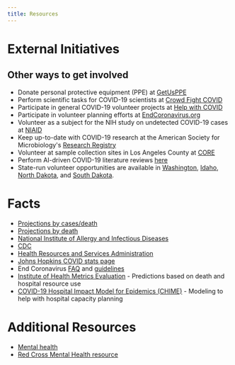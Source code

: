 ```yaml
---
title: Resources
---
```

# External Initiatives

## Other ways to get involved

* Donate personal protective equipment (PPE) at [GetUsPPE](https://getusppe.org/)
* Perform scientific tasks for COVID-19 scientists at [Crowd Fight COVID](https://crowdfightcovid19.org/)
* Participate in general COVID-19 volunteer projects at [Help with COVID](https://helpwithcovid.com/)
* Participate in volunteer planning efforts at [EndCoronavirus.org](endcoronavirus.org)
* Volunteer as a subject for the NIH study on undetected COVID-19 cases at [NIAID](https://www.niaid.nih.gov/news-events/nih-begins-study-quantify-undetected-cases-coronavirus-infection)
* Keep up-to-date with COVID-19 research at the American Society for Microbiology's [Research Registry](https://asm.org/COVID/COVID-19-Research-Registry/Home)
* Volunteer at sample collection sites in Los Angeles County at [CORE](https://www.coreresponse.org/get-involved)
* Perform AI-driven COVID-19 literature reviews [here](https://docs.google.com/document/d/1W-n45ZXNBxI8wfyx0WSWj0Sr-wjV3-tOOiUsuSqJW9U/edit?usp=sharing)
* State-run volunteer opportunities are available in [Washington](https://www.doh.wa.gov/Emergencies/NovelCoronavirusOutbreak2020COVID19/HealthcareProviders/EmergencyVolunteerHealthPractitioners), [Idaho](https://coronavirus.idaho.gov/how-to-help/), [North Dakota](https://ndresponse.gov/covid-19-resources/get-involved-how-you-can-help), and [South Dakota](https://volunteers.sd.gov/).

# Facts

* [Projections by cases/death](https://www.worldometers.info/coronavirus/)
* [Projections by death](https://covid19.healthdata.org/united-states-of-america)
* [National Institute of Allergy and Infectious Diseases](https://www.niaid.nih.gov/diseases-conditions/coronaviruses)
* [CDC](https://www.cdc.gov/coronavirus/2019-ncov/index.html)
* [Health Resources and Services Administration](https://www.hrsa.gov/opa/COVID-19-resources)
* [Johns Hopkins COVID stats page](https://coronavirus.jhu.edu/map.html)
* End Coronavirus [FAQ](https://www.endcoronavirus.org/faq) and [guidelines](https://www.endcoronavirus.org/guidelines)
* [Institute of Health Metrics Evaluation](http://www.healthdata.org/covid) - Predictions based on death and hospital resource use
* [COVID-19 Hospital Impact Model for Epidemics (CHIME)](https://oto.med.upenn.edu/2020/03/31/covid-19-hospital-impact-model-for-epidemics-chime/) - Modeling to help with hospital capacity planning

# Additional Resources

* [Mental health](https://mhanational.org/covid19)
* [Red Cross Mental Health resource](https://www.redcross.org/take-a-class/classes/mental-health-first-aid-for-covid-19-online/a6R3o0000014ZIg.html)